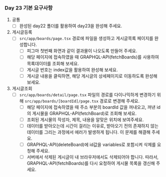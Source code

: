 ### Day 23 기본 요구사항

1. 공통
    - [ ]  완성된 day22 폴더를 활용하여 day23을 완성해 주세요.
2. 게시글등록
    - [ ]  `src/app/boards/page.tsx` 경로에 파일을 생성하고 게시글목록 페이지를 완성합니다.
        - [ ]  피그마 첫번째 화면과 같이 결과물이 나오도록 만들어 주세요.
        - [ ]  해당 페이지에 접속하였을 때 GRAPHQL-API(fetchBoards)를 사용하여 목록데이터를 조회해 보세요.
        - [ ]  게시글 번호는 index값을 활용하여 완성해 보세요.
        - [ ]  게시글 내용을 클릭하면, 해당 게시글의 상세페이지로 이동하도록 완성해 보세요.
3. 게시글조회
    - [ ]  `src/app/boards/detail/page.tsx` 파일의 경로를 다이나믹하게 변경하기 위해 `src/app/boards/[boardId]/page.tsx` 경로로 변경해 주세요.
        - [ ]  해당 페이지에 접속하였을 때 주소 부분의 boardId 값을 꺼내오고, 꺼낸 id의 게시물을 GRAPHQL-API(fetchBoard)로 조회해 보세요.
        - [ ]  조회된 게시물의 작성자, 제목, 내용을 알맞은 위치에 보여주세요.
        - [ ]  데이터를 받아오는데 시간이 걸리는 이유로, 받아오기 전의 존재하지 않는 데이터를 그리는 과정에서 에러가 발생하게 됩니다. 이 문제를 해결해 주세요.
        - [ ]  GRAPHQL-API(deleteBoard)에 id값을 variables로 포함시켜 삭제를 요청해 주세요.
        - [ ]  서버에서 삭제된 게시글이 내 브라우저에서도 삭제되어야 합니다. 따라서, GRAPHQL-API(fetchBoards)를 다시 요청하여 게시물 목록을 갱신해 주세요.